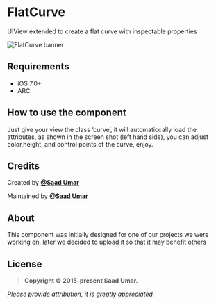 

# FlatCurve

UIView extended to create a flat curve with inspectable properties 

![FlatCurve banner](https://cloud.githubusercontent.com/assets/8338710/12421794/9736a8c6-bee5-11e5-9edf-54e71441550d.png)


## Requirements

* iOS 7.0+
* ARC

## How to use the component

Just give your view the class ‘curve’, it will automaticcally load the attributes, as shown in the screen shot (left hand side), you can adjust color,height, and control points of the curve, enjoy.

## Credits

Created by [**@Saad Umar**](https://www.facebook.com/Sady93)

Maintained by [**@Saad Umar**](https://www.facebook.com/Sady93)



## About

This component was initially designed for one of our projects we were working on, later we decided to upload it so that it may benefit others


## License


>**Copyright &copy; 2015-present Saad Umar.**

*Please provide attribution, it is greatly appreciated.*


